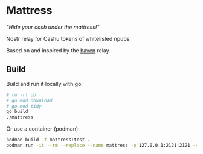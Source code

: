 # Mattress

*"Hide your cash under the mattress!"*

Nostr relay for Cashu tokens of whitelisted npubs.

Based on and inspired by the [haven](https://github.com/bitvora/haven) relay.

## Build

Build and run it locally with go:
```bash
# rm -rf db
# go mod download
# go mod tidy
go build
./mattress
```

Or use a container (podman):
```bash
podman build -t mattress:test .
podman run -it --rm --replace --name mattress -p 127.0.0.1:2121:2121 -v ./.env:/app/.env:Z -v ./user_npubs.json:/app/user_npubs.json:Z localhost/mattress:test
```
